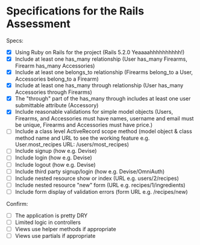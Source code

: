 # Specifications for the Rails Assessment

Specs:
- [x] Using Ruby on Rails for the project (Rails 5.2.0 Yeaaaahhhhhhhhhh!)
- [x] Include at least one has_many relationship (User has_many Firearms, Firearm has_many Accessories)
- [x] Include at least one belongs_to relationship (Firearms belong_to a User, Accessories belong_to a Firearm)
- [x] Include at least one has_many through relationship (User has_many Accessories through Firearms)
- [x] The "through" part of the has_many through includes at least one user submittable attribute (Accessory)
- [x] Include reasonable validations for simple model objects (Users, Firearms, and Accessories must have names, username and email must be unique, Firearms and Accessories must have price.)
- [ ] Include a class level ActiveRecord scope method (model object & class method name and URL to see the working feature e.g. User.most_recipes URL: /users/most_recipes)
- [ ] Include signup (how e.g. Devise)
- [ ] Include login (how e.g. Devise)
- [ ] Include logout (how e.g. Devise)
- [ ] Include third party signup/login (how e.g. Devise/OmniAuth)
- [ ] Include nested resource show or index (URL e.g. users/2/recipes)
- [ ] Include nested resource "new" form (URL e.g. recipes/1/ingredients)
- [ ] Include form display of validation errors (form URL e.g. /recipes/new)

Confirm:
- [ ] The application is pretty DRY
- [ ] Limited logic in controllers
- [ ] Views use helper methods if appropriate
- [ ] Views use partials if appropriate